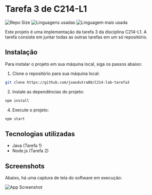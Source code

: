 # Tarefa 3 de C214-L1

![Repo Size](https://img.shields.io/github/repo-size/joaodutra88/C214-lab-tarefa3)
![Linguagens usadas](https://img.shields.io/github/languages/count/joaodutra88/C214-lab-tarefa3)
![Linguagem mais usada](https://img.shields.io/github/languages/top/joaodutra88/C214-lab-tarefa3)

Este projeto é uma implementação da tarefa 3 da disciplina C214-L1. A tarefa consiste em juntar todas as outras tarefas em um só repositório.

## Instalação

Para instalar o projeto em sua máquina local, siga os passos abaixo:

1. Clone o repositório para sua máquina local:

```bash
git clone https://github.com/joaodutra88/C214-lab-tarefa3
```

2. Instale as dependências do projeto:

```bash
npm install
```

4. Execute o projeto:

```bash
npm start
```

## Tecnologias utilizadas

-  Java (Tarefa 1)
-  Node.js (Tarefa 2)

## Screenshots

Abaixo, há uma captura de tela do software em execução:

![App Screenshot](https://i.ibb.co/4fG8bG3/imagem-2023-03-17-222132149.png)
